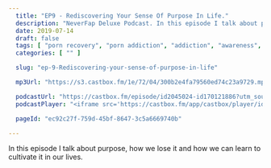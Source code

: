 ```yaml
---
  title: "EP9 - Rediscovering Your Sense Of Purpose In Life."
  description: "NeverFap Deluxe Podcast. In this episode I talk about purpose, how we lose it and how we can learn to cultivate it in our lives."
  date: 2019-07-14
  draft: false
  tags: [ "porn recovery", "porn addiction", "addiction", "awareness", "nofap", "neverfap", "neverfap deluxe", "neverfap basics", "nofap podcast", "neverfap podcast", "neverfap deluxe podcast" ]
  categories: [ "" ]

  slug: "ep-9-Rediscovering-your-sense-of-purpose-in-life"

  mp3Url: "https://s3.castbox.fm/1e/72/04/300b2e4fa79560ed74c23a9729.mp3"

  podcastUrl: "https://castbox.fm/episode/id2045024-id170121886?utm_source=podcaster&utm_medium=dlink&utm_campaign=e_170121886&utm_content=EP9%20-%20Rediscovering%20Your%20Sense%20Of%20Purpose%20In%20Life-CastBox_FM"
  podcastPlayer: "<iframe src='https://castbox.fm/app/castbox/player/id2045024/id170121886?v=8.3.0&autoplay=0' frameborder='0' width='100%' height='300'></iframe>"

  pageId: "ec92c27f-759d-45bf-8647-3c5a6669740b"

---
```


In this episode I talk about purpose, how we lose it and how we can learn to cultivate it in our lives.

<!-- 
# Script

- Welcome to the NeverFap Deluxe podcast.
  - My name is Julius Reade.
  - Explain what podcast is about.
  - I run a website.
  - I run a Discord channel.
  - I run a subreddit.
  - Personal coaching.

- Today we're going to be talking about purpose! 
  - The reason why is because it's been an insane month essentially. 
  - What is purpose?
  - How do we discover our purpose in life?
  - How we lose purpose?
  - What are some of the key principles of purpose?
  - Talk about the past few weeks.

- Mental Health Update
  - How I lost purpose, as well as how to deal with having purpose.
  - How has it been? Both terrible and positive.
  - I got the flu, it was the hardest thing I've ever dealt with.
  - Completely destroyed my sense of purpose.
  - It's hard to have purpose when you have no opportunity to function. I couldn't sleep. I couldn't think. Both mentally and physically I was not only limited, but incapable.
  - I couldn't even meditate.
  - One of the ways I coped with that was to shut down and remain as calm as possible. Essentially, learn not to react.
  - Of course, what's arguably harder is once you're no longer sick and you're trying to rediscover yourself again.
  - The good news is that I'm 100% back to where I need to be. Primarily, because I have my sense of purpose back.

- What is purpose?
  - Purpose is what drives you (vital). Without purpose you are a hollow shell.
  - Oddly it's not something people think about.
  - Often you don't realise how important purpose is until you lose it.
  - The difference between being effective and ineffective.
  - In a way, purpose is a map. It points out absolutely everything you need to know about yourself.
  - From a feeling perspective, it is an overwhelming sense of confidence in who you are and what you do in life.
  - It is a sense of understanding.
  - It is what makes life feel intentional.
  - Fundamentally, I treat purpose as a skill. It's something which you can create, if you have the ability.

- How do we lose purpose?
  - We can forget about it. (sickness, too busy etc.)
  - Poor mental health. (lose control over our emotions, overationalisation, judgement etc.)
  - Bad circumstances.
  - Fear and doubt in who we are.
  - They misunderstand process. 
  - Of course, you may have never felt a sense of purpose before.
  - Coming back to the map analogy, there's a few things we can lookout for.
    - Perhaps your map is incomplete. - maybe there's still quite a lot about yourself that you don't yet know.
    - However you have to be careful that you don't rationalise.

- Key principles of purpose.
  - It's something you cultivate. (practice and consistency)
  - It's also whatever you want it to be.
  - It's not something you own, it's largely a mindset
  - It can disappear as easily as it can appear in life.

- What can we do once we lose purpose?
  - It comes down to creating an environment where purpose can flourish.
    - This means sticking to the process.
  - You can't force life, but you can increase your chances.
  - Of course, like I said earlier, purpose is a skill. So it's about learning that skill.
  - The way you do this is by sticking to the basics
  - Are you meditating daily? 

- The best piece of advice I can give people is to not take anything personally.
  - An easy way to lose purpose is to focus your attention on those feelings of depression, sadness. 

- How I derive purpose
  - For me, purpose is laregly a mindset
  - Personally I derive purpose essentially from what I do with NFD.
  - But really, it's actually a lot more fundamental than that.
  - I derive purpose from anything I do. I make sure that anything I do, I'm aware, I'm happy, I've got a positive attitude.
  - Focusing on the small things in life.
  
- So what can you do to rediscover purpose?
  - The best thing you can do is learn to let go.
  - In a lot of cases, it's not so much about discovery, as it is about learning to let go of our fears and 
  - Talk about drawing (how fear and perfectionism can ruin that drive)
  - The same thing applies to our mental health

- Aaaaaand that’s today’s episode! 
  - If you liked the show, please leave a review! CastBox, iTunes, you name it!
  - You can donate to the show via our Patreon if you're interested.
  - I also do a guided meditation series.
  - If you’ve got any comments or questions, please direct them to the website. That’s www.neverfapdeluxe.com
  - And that's about it. So thank you for listening.
   -->
